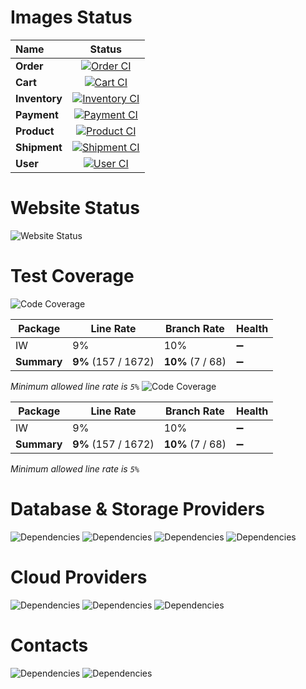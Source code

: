
# Images Status

| Name | Status |
|:------------|:-------------:|
| **Order** | [![Order CI](https://github.com/New-Premises-Group/if-what/actions/workflows/CI-CD-Order.yml/badge.svg)](https://github.com/New-Premises-Group/if-what/actions/workflows/CI-CD-Order.yml)
| **Cart** | [![Cart CI](https://github.com/New-Premises-Group/if-what/actions/workflows/CI-CD-Cart.yml/badge.svg)](https://github.com/New-Premises-Group/if-what/actions/workflows/CI-CD-Cart.yml)
| **Inventory** | [![Inventory CI](https://github.com/New-Premises-Group/if-what/actions/workflows/CI-CD-Inventory.yml/badge.svg)](https://github.com/New-Premises-Group/if-what/actions/workflows/CI-CD-Inventory.yml)
| **Payment** | [![Payment CI](https://github.com/New-Premises-Group/if-what/actions/workflows/CI-CD-Payment.yml/badge.svg)](https://github.com/New-Premises-Group/if-what/actions/workflows/CI-CD-Payment.yml)
| **Product** | [![Product CI](https://github.com/New-Premises-Group/if-what/actions/workflows/CI-CD-Product.yml/badge.svg)](https://github.com/New-Premises-Group/if-what/actions/workflows/CI-CD-Product.yml)
| **Shipment** | [![Shipment CI](https://github.com/New-Premises-Group/if-what/actions/workflows/CI-CD-Shipment.yml/badge.svg)](https://github.com/New-Premises-Group/if-what/actions/workflows/CI-CD-Shipment.yml)
| **User** | [![User CI](https://github.com/New-Premises-Group/if-what/actions/workflows/CI-CD-User.yml/badge.svg)](https://github.com/New-Premises-Group/if-what/actions/workflows/CI-CD-User.yml)

# Website Status

![Website Status](https://img.shields.io/website-up-down-green-red/https/newpremises.group.svg)

# Test Coverage
![Code Coverage](https://img.shields.io/badge/Code%20Coverage-9%25-yellow?style=flat)

Package | Line Rate | Branch Rate | Health
-------- | --------- | ----------- | ------
IW | 9% | 10% | ➖
**Summary** | **9%** (157 / 1672) | **10%** (7 / 68) | ➖

_Minimum allowed line rate is `5%`_
![Code Coverage](https://img.shields.io/badge/Code%20Coverage-9%25-yellow?style=flat)

Package | Line Rate | Branch Rate | Health
-------- | --------- | ----------- | ------
IW | 9% | 10% | ➖
**Summary** | **9%** (157 / 1672) | **10%** (7 / 68) | ➖

_Minimum allowed line rate is `5%`_

# Database & Storage Providers

![Dependencies](https://img.shields.io/badge/Supabase-181818?style=for-the-badge&logo=supabase&logoColor=white)
![Dependencies](https://img.shields.io/badge/redis-%23DD0031.svg?&style=for-the-badge&logo=redis&logoColor=white)
![Dependencies](https://img.shields.io/badge/rabbitmq-%23FF6600.svg?&style=for-the-badge&logo=rabbitmq&logoColor=white)
![Dependencies](https://img.shields.io/badge/MongoDB-4EA94B?style=for-the-badge&logo=mongodb&logoColor=white)

# Cloud Providers

![Dependencies](https://img.shields.io/badge/GitHub_Actions-2088FF?style=for-the-badge&logo=github-actions&logoColor=white)
![Dependencies](https://img.shields.io/badge/microsoft%20azure-0089D6?style=for-the-badge&logo=microsoft-azure&logoColor=white)
![Dependencies](https://img.shields.io/badge/Digital_Ocean-0080FF?style=for-the-badge&logo=DigitalOcean&logoColor=white)

# Contacts

![Dependencies](https://img.shields.io/badge/Gmail-D14836?style=for-the-badge&logo=gmail&logoColor=white)
![Dependencies](https://img.shields.io/badge/website-000000?style=for-the-badge&logo=About&logoColor=white)

